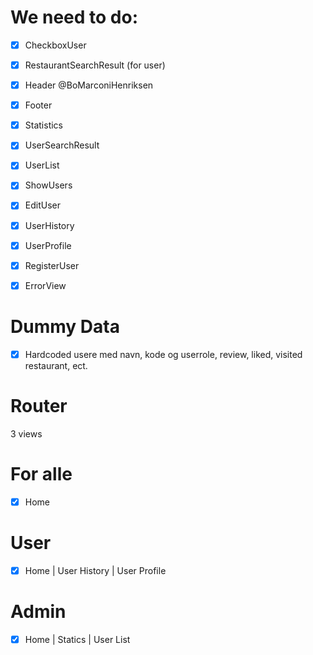 # We need to do:

- [x] CheckboxUser
- [x] RestaurantSearchResult (for user)

- [x] Header @BoMarconiHenriksen
- [x] Footer

- [x] Statistics
- [x] UserSearchResult
- [x] UserList

- [x] ShowUsers
- [x] EditUser

- [x] UserHistory
- [x] UserProfile

- [x] RegisterUser

- [x] ErrorView

# Dummy Data
- [x] Hardcoded usere med navn, kode og userrole, review, liked, visited restaurant,  ect.

# Router
3 views

# For alle
- [x] Home

# User
- [x] Home | User History | User Profile

# Admin
- [x] Home | Statics | User List
